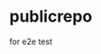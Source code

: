 # publicrepo
for e2e test



































































































































































































































































































































































































































































































































































































































































































































































































































































































































































































































































































































































































































































































































































































































































































































































































































































































































































































































































































































































































































































































































































































